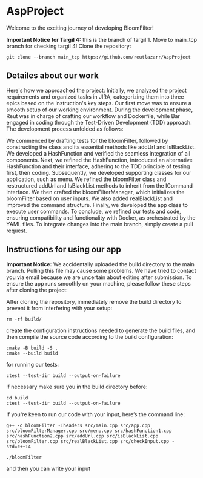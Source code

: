 # AspProject

Welcome to the exciting journey of developing BloomFilter!

**Important Notice for Targil 4:**
this is the branch of targil 1. Move to main_tcp branch for checking targil 4!
Clone the repository:
```
git clone --branch main_tcp https://github.com/reutlazarr/AspProject
```

## Detailes about our work
Here's how we approached the project:
Initially, we analyzed the project requirements and organized tasks in JIRA, categorizing them into three epics based on the instruction's key steps.
Our first move was to ensure a smooth setup of our working environment.
During the development phase, Reut was in charge of crafting our workflow and Dockerfile, while Bar engaged in coding through the Test-Driven Development (TDD) approach.
The development process unfolded as follows:

We commenced by drafting tests for the bloomFilter, followed by constructing the class and its essential methods like addUrl and IsBlackList. We developed a HashFunction and verified the seamless integration of all components.
Next, we refined the HashFunction, introduced an alternative HashFunction and their interface, adhering to the TDD principle of testing first, then coding.
Subsequently, we developed supporting classes for our application, such as menu. We refined the bloomFilter class and restructured addUrl and IsBlackList methods to inherit from the ICommand interface.
We then crafted the bloomFilterManager, which initializes the bloomFilter based on user inputs. We also added realBlackList and improved the command structure. Finally, we developed the app class to execute user commands.
To conclude, we refined our tests and code, ensuring compatibility and functionality with Docker, as orchestrated by the YAML files.
To integrate changes into the main branch, simply create a pull request.

## Instructions for using our app

**Important Notice:**
We accidentally uploaded the build directory to the main branch. Pulling this file may cause some problems. We have tried to contact you via email because we are uncertain about editing after submission. To ensure the app runs smoothly on your machine, please follow these steps after cloning the project:

After cloning the repository, immediately remove the build directory to prevent it from interfering with your setup:
```
rm -rf build/
```
create the configuration instructions needed to generate the build files, and then compile the source code according to the build configuration:
```
cmake -B build -S .
cmake --build build
```

for running our tests:
```
ctest --test-dir build --output-on-failure
```
if necessary make sure you in the build directory before:
```
cd build
ctest --test-dir build --output-on-failure
```

If you're keen to run our code with your input, here’s the command line:
```
g++ -o bloomFilter -Iheaders src/main.cpp src/app.cpp src/bloomFilterManager.cpp src/menu.cpp src/hashFunction1.cpp src/hashFunction2.cpp src/addUrl.cpp src/isBlackList.cpp src/bloomFilter.cpp src/realBlackList.cpp src/checkInput.cpp -std=c++14

./bloomFilter
```
and then you can write your input
 
